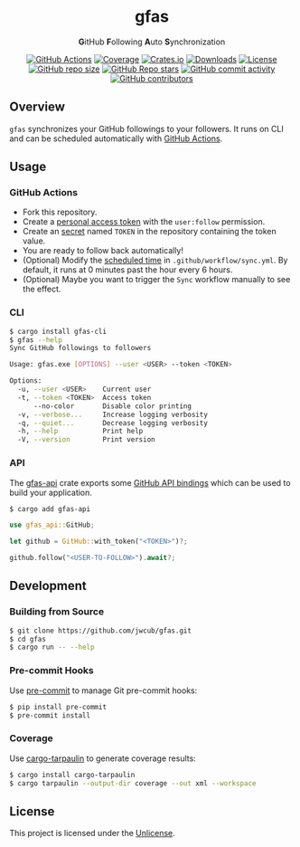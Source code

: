 <div align="center">

# gfas

**G**itHub **F**ollowing **A**uto **S**ynchronization

[![GitHub Actions](https://img.shields.io/github/actions/workflow/status/jwcub/gfas/ci.yml?style=flat-square)](https://github.com/jwcub/gfas/actions)
[![Coverage](https://img.shields.io/codecov/c/github/jwcub/gfas?token=W3H6GBVQZW&style=flat-square
)](https://app.codecov.io/github/jwcub/gfas)
[![Crates.io](https://img.shields.io/crates/v/gfas-cli?style=flat-square)](https://crates.io/crates/gfas-cli)
[![Downloads](https://img.shields.io/crates/d/gfas-cli?style=flat-square)](https://crates.io/crates/gfas-cli)
[![License](https://img.shields.io/github/license/jwcub/gfas?style=flat-square)](https://github.com/jwcub/gfas/blob/main/LICENSE)
[![GitHub repo size](https://img.shields.io/github/repo-size/jwcub/gfas?style=flat-square)](https://github.com/jwcub/gfas)
[![GitHub Repo stars](https://img.shields.io/github/stars/jwcub/gfas?style=flat-square&color=yellow)](https://github.com/jwcub/gfas/stargazers)
[![GitHub commit activity](https://img.shields.io/github/commit-activity/y/jwcub/gfas?style=flat-square)](https://github.com/jwcub/gfas/commits/main/)
[![GitHub contributors](https://img.shields.io/github/contributors/jwcub/gfas?style=flat-square)](https://github.com/jwcub/gfas/graphs/contributors)

</div>

## Overview

`gfas` synchronizes your GitHub followings to your followers. It runs on CLI and can be
scheduled automatically with [GitHub Actions](https://docs.github.com/actions).

## Usage

### GitHub Actions

- Fork this repository.
- Create a [personal access token](https://docs.github.com/authentication/keeping-your-account-and-data-secure/managing-your-personal-access-tokens) with the `user:follow` permission.
- Create an [secret](https://docs.github.com/actions/security-for-github-actions/security-guides/using-secrets-in-github-actions) named `TOKEN` in the repository containing the token value.
- You are ready to follow back automatically!
- (Optional) Modify the [scheduled time](https://docs.github.com/actions/writing-workflows/choosing-when-your-workflow-runs/events-that-trigger-workflows#schedule) in `.github/workflow/sync.yml`. By default, it runs at 0 minutes past the hour every 6 hours.
- (Optional) Maybe you want to trigger the `Sync` workflow manually to see the effect.

### CLI

```sh
$ cargo install gfas-cli
$ gfas --help
Sync GitHub followings to followers

Usage: gfas.exe [OPTIONS] --user <USER> --token <TOKEN>

Options:
  -u, --user <USER>    Current user
  -t, --token <TOKEN>  Access token
      --no-color       Disable color printing
  -v, --verbose...     Increase logging verbosity
  -q, --quiet...       Decrease logging verbosity
  -h, --help           Print help
  -V, --version        Print version
```

### API

The [gfas-api](https://crates.io/crates/gfas-api) crate exports some [GitHub API bindings](https://docs.rs/gfas-api) which can be used to build your application.

```sh
$ cargo add gfas-api
```

```rust
use gfas_api::GitHub;

let github = GitHub::with_token("<TOKEN>")?;

github.follow("<USER-TO-FOLLOW>").await?;
```

## Development

### Building from Source

```sh
$ git clone https://github.com/jwcub/gfas.git
$ cd gfas
$ cargo run -- --help
```

### Pre-commit Hooks

Use [pre-commit](https://pre-commit.com) to manage Git pre-commit hooks:

```sh
$ pip install pre-commit
$ pre-commit install
```

### Coverage

Use [cargo-tarpaulin](https://crates.io/crates/cargo-tarpaulin) to generate coverage results:

```sh
$ cargo install cargo-tarpaulin
$ cargo tarpaulin --output-dir coverage --out xml --workspace
```

## License

This project is licensed under the [Unlicense](https://github.com/jwcub/gfas/blob/main/LICENSE).
